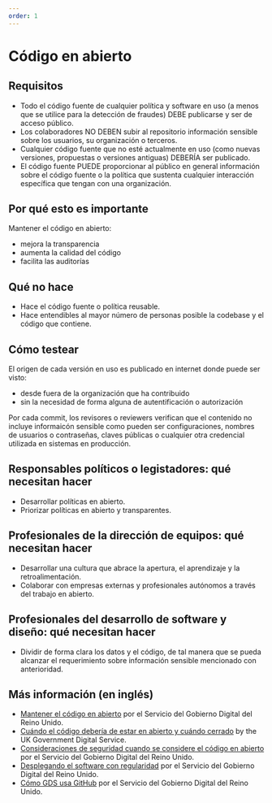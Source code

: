 ```yaml
---
order: 1
---
```


# Código en abierto

## Requisitos

* Todo el código fuente de cualquier política y software en uso (a menos que se utilice para la detección de fraudes) DEBE publicarse y ser de acceso público.
* Los colaboradores NO DEBEN subir al repositorio información sensible sobre los usuarios, su organización o terceros.
* Cualquier código fuente que no esté actualmente en uso (como nuevas versiones, propuestas o versiones antiguas) DEBERÍA ser publicado.
* El código fuente PUEDE proporcionar al público en general información sobre el código fuente o la política que sustenta cualquier interacción específica que tengan con una organización.

## Por qué esto es importante

Mantener el código en abierto:

* mejora la transparencia
* aumenta la calidad del código
* facilita las auditorías

## Qué no hace

* Hace el código fuente o política reusable.
* Hace entendibles al mayor número de personas posible la codebase y el código que contiene.

## Cómo testear

El origen de cada versión en uso es publicado en internet donde puede ser visto:

* desde fuera de la organización que ha contribuido
* sin la necesidad de forma alguna de autentificación o autorización

Por cada commit, los revisores o reviewers verifican que el contenido no incluye informaicón sensible como pueden ser configuraciones, nombres de usuarios o contraseñas, claves públicas o cualquier otra credencial utilizada en sistemas en producción.

## Responsables políticos o legistadores: qué necesitan hacer

* Desarrollar políticas en abierto.
* Priorizar políticas en abierto y transparentes.

## Profesionales de la dirección de equipos: qué necesitan hacer

* Desarrollar una cultura que abrace la apertura, el aprendizaje y la retroalimentación.
* Colaborar con empresas externas y profesionales autónomos a través del trabajo en abierto.

## Profesionales del desarrollo de software y diseño: qué necesitan hacer

* Dividir de forma clara los datos y el código, de tal manera que se pueda alcanzar el requerimiento sobre información sensible mencionado con anterioridad.

## Más información (en inglés)

* [Mantener el código en abierto](https://gds.blog.gov.uk/2012/10/12/coding-in-the-open/) por el Servicio del Gobierno Digital del Reino Unido.
* [Cuándo el código debería de estar en abierto y cuándo cerrado](https://www.gov.uk/government/publications/open-source-guidance/when-code-should-be-open-or-closed) by the UK Government Digital Service.
* [Consideraciones de seguridad cuando se considere el código en abierto](https://www.gov.uk/government/publications/open-source-guidance/security-considerations-when-coding-in-the-open) por el Servicio del Gobierno Digital del Reino Unido.
* [Desplegando el software con regularidad](https://www.gov.uk/service-manual/technology/deploying-software-regularly) por el Servicio del Gobierno Digital del Reino Unido.
* [Cómo GDS usa GitHub](https://gdstechnology.blog.gov.uk/2014/01/27/how-we-use-github/) por el Servicio del Gobierno Digital del Reino Unido.
